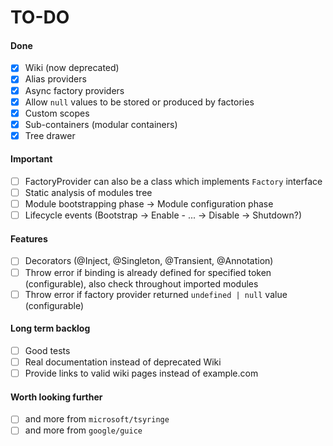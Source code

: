 # TO-DO

#### Done
- [X] Wiki (now deprecated)
- [X] Alias providers
- [X] Async factory providers
- [X] Allow `null` values to be stored or produced by factories
- [X] Custom scopes
- [x] Sub-containers (modular containers)
- [x] Tree drawer

#### Important

- [ ] FactoryProvider can also be a class which implements `Factory` interface
- [ ] Static analysis of modules tree
- [ ] Module bootstrapping phase -> Module configuration phase
- [ ] Lifecycle events (Bootstrap -> Enable - ... -> Disable -> Shutdown?)

#### Features

- [ ] Decorators (@Inject, @Singleton, @Transient, @Annotation)
- [ ] Throw error if binding is already defined for specified token (configurable), also check throughout imported modules
- [ ] Throw error if factory provider returned `undefined | null` value (configurable)

#### Long term backlog

- [ ] Good tests
- [ ] Real documentation instead of deprecated Wiki
- [ ] Provide links to valid wiki pages instead of example.com

#### Worth looking further

- [ ] and more from `microsoft/tsyringe`
- [ ] and more from `google/guice`
